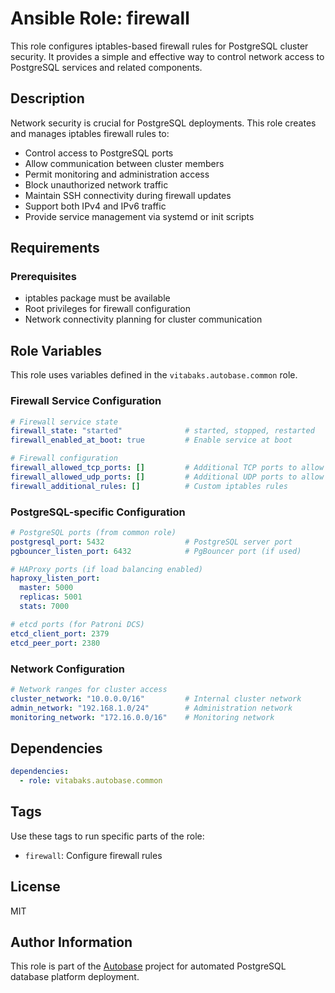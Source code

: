 # Ansible Role: firewall

This role configures iptables-based firewall rules for PostgreSQL cluster security. It provides a simple and effective way to control network access to PostgreSQL services and related components.

## Description

Network security is crucial for PostgreSQL deployments. This role creates and manages iptables firewall rules to:

- Control access to PostgreSQL ports
- Allow communication between cluster members
- Permit monitoring and administration access
- Block unauthorized network traffic
- Maintain SSH connectivity during firewall updates
- Support both IPv4 and IPv6 traffic
- Provide service management via systemd or init scripts

## Requirements

### Prerequisites

- iptables package must be available
- Root privileges for firewall configuration
- Network connectivity planning for cluster communication

## Role Variables

This role uses variables defined in the `vitabaks.autobase.common` role.

### Firewall Service Configuration

```yaml
# Firewall service state
firewall_state: "started"              # started, stopped, restarted
firewall_enabled_at_boot: true         # Enable service at boot

# Firewall configuration
firewall_allowed_tcp_ports: []         # Additional TCP ports to allow
firewall_allowed_udp_ports: []         # Additional UDP ports to allow
firewall_additional_rules: []          # Custom iptables rules
```

### PostgreSQL-specific Configuration

```yaml
# PostgreSQL ports (from common role)
postgresql_port: 5432                  # PostgreSQL server port
pgbouncer_listen_port: 6432            # PgBouncer port (if used)

# HAProxy ports (if load balancing enabled)
haproxy_listen_port:
  master: 5000
  replicas: 5001
  stats: 7000

# etcd ports (for Patroni DCS)
etcd_client_port: 2379
etcd_peer_port: 2380
```

### Network Configuration

```yaml
# Network ranges for cluster access
cluster_network: "10.0.0.0/16"         # Internal cluster network
admin_network: "192.168.1.0/24"        # Administration network
monitoring_network: "172.16.0.0/16"    # Monitoring network
```

## Dependencies

```yaml
dependencies:
  - role: vitabaks.autobase.common
```


## Tags

Use these tags to run specific parts of the role:

- `firewall`: Configure firewall rules

## License

MIT

## Author Information

This role is part of the [Autobase](https://github.com/vitabaks/autobase) project for automated PostgreSQL database platform deployment.
